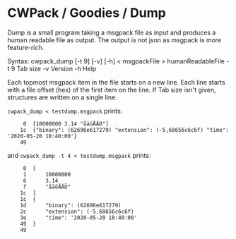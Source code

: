 # CWPack / Goodies / Dump


Dump is a small program taking a msgpack file as input and produces a human readable file as output. The output is not json as msgpack is more feature-rich.

Syntax:
cwpack_dump [-t 9] [-v] [-h] < msgpackFile > humanReadableFile
-t 9 Tab size
-v   Version
-h   Help

Each topmost msgpack item in the file starts on a new line. Each line starts with a file offset (hex) of the first item on the line.
If Tab size isn't given, structures are written on a single line.


`cwpack_dump < testdump.msgpack` prints:

```
     0  [10000000 3.14 "åäöÅÄÖ"]
    1c  {"binary": (62696e617279) "extension": (-5,68656c6c6f) "time": '2020-05-20 18:40:00'}
    49
```
and `cwpack_dump -t 4 < testdump.msgpack` prints:

```
     0  [
     1      10000000
     6      3.14
     f      "åäöÅÄÖ"
    1c  ]
    1c  {
    1d      "binary": (62696e617279)
    2c      "extension": (-5,68656c6c6f)
    3e      "time": '2020-05-20 18:40:00'
    49  }
    49
```

